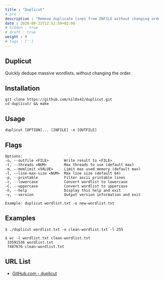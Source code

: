 ```yaml
---
title : "Duplicut"
# pre : ' '
description : "Remove duplicate lines from INFILE without changing order."
date : 2020-09-22T12:52:59+02:00
# hidden : true
# draft : true
weight : 0
# tags : ['']
---
```


## Duplicut

Quickly dedupe massive wordlists, without changing the order.

## Installation

```plain
git clone https://github.com/nil0x42/duplicut.git
cd duplicut/ && make
```

## Usage

```plain
duplicut [OPTION]... [INFILE] -o [OUTFILE]
```

## Flags

```plain
Options:
-o, --outfile <FILE>       Write result to <FILE>
-t, --threads <NUM>        Max threads to use (default max)
-m, --memlimit <VALUE>     Limit max used memory (default max)
-l, --line-max-size <NUM>  Max line size (default 64)
-p, --printable            Filter ascii printable lines
-c, --lowercase            Convert wordlist to lowercase
-C, --uppercase            Convert wordlist to uppercase
-h, --help                 Display this help and exit
-v, --version              Output version information and exit

Example: duplicut wordlist.txt -o new-wordlist.txt
```

## Examples

```plain
$ ./duplicut wordlist.txt -o clean-wordlist.txt -l 255

$ wc -l wordlist.txt clean-wordlist.txt
 33591536 wordlist.txt
 7487676 clean-wordlist.txt
```

## URL List

* [GitHub.com - duplicut](https://github.com/nil0x42/duplicut)
